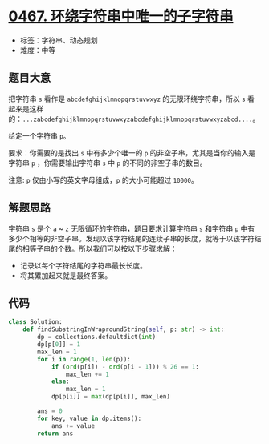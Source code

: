 # [0467. 环绕字符串中唯一的子字符串](https://leetcode-cn.com/problems/unique-substrings-in-wraparound-string/)

- 标签：字符串、动态规划
- 难度：中等

## 题目大意

把字符串 `s` 看作是 `abcdefghijklmnopqrstuvwxyz` 的无限环绕字符串，所以 `s` 看起来是这样的：`...zabcdefghijklmnopqrstuvwxyzabcdefghijklmnopqrstuvwxyzabcd....`。 

给定一个字符串 `p`。

要求：你需要的是找出 `s` 中有多少个唯一的 `p` 的非空子串，尤其是当你的输入是字符串 `p` ，你需要输出字符串 `s` 中 `p` 的不同的非空子串的数目。 

注意: `p` 仅由小写的英文字母组成，`p` 的大小可能超过 `10000`。

## 解题思路

字符串 `s` 是个 `a` ~ `z` 无限循环的字符串，题目要求计算字符串 `s` 和字符串 `p` 中有多少个相等的非空子串。发现以该字符结尾的连续子串的长度，就等于以该字符结尾的相等子串的个数。所以我们可以按以下步骤求解：

- 记录以每个字符结尾的字符串最长长度。
- 将其累加起来就是最终答案。

## 代码

```Python
class Solution:
    def findSubstringInWraproundString(self, p: str) -> int:
        dp = collections.defaultdict(int)
        dp[p[0]] = 1
        max_len = 1
        for i in range(1, len(p)):
            if (ord(p[i]) - ord(p[i - 1])) % 26 == 1:
                max_len += 1
            else:
                max_len = 1
            dp[p[i]] = max(dp[p[i]], max_len)

        ans = 0
        for key, value in dp.items():
            ans += value
        return ans
```

